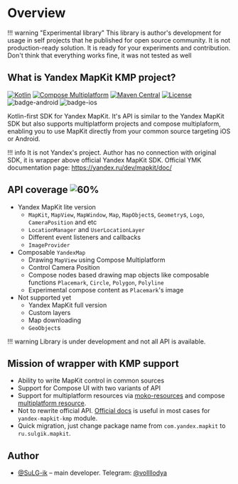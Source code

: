 # Overview

!!! warning "Experimental library"
    This library is author's development for usage in self projects that he published for open source 
    community. It is not production-ready solution. It is ready for your experiments and 
    contribution. Don't think that everything works fine, it was not tested as well

## What is Yandex MapKit KMP project?

[![Kotlin](https://img.shields.io/badge/kotlin-2.2.20-blue.svg?logo=kotlin)](http://kotlinlang.org)
[![Compose Multiplatform](https://img.shields.io/badge/Compose%20Multiplatform-v1.9.0-blue)](https://github.com/JetBrains/compose-multiplatform)
[![Maven Central](https://img.shields.io/maven-central/v/ru.sulgik.mapkit/yandex-mapkit-kmp?color=blue)](https://search.maven.org/artifact/ru.sulgik.mapkit/yandex-mapkit-kmp)
[![License](https://img.shields.io/badge/License-Apache/2.0-blue.svg)](https://github.com/SuLG-ik/yandex-mapkit-kmp/blob/main/LICENSE)
![badge-android](http://img.shields.io/badge/platform-android-6EDB8D.svg?style=flat&color=blue)
![badge-ios](http://img.shields.io/badge/platform-ios-CDCDCD.svg?style=flat&color=blue)

Kotlin-first SDK for Yandex MapKit. It's API is similar to the Yandex MapKit SDK but also supports
multiplatform projects and compose multiplaform, enabling you to use MapKit directly from your
common source targeting iOS or Android.

!!! info
    It is not Yandex's project. Author has no connection with original SDK, it is wrapper
    above official Yandex MapKit SDK. Official YMK documentation page: https://yandex.ru/dev/mapkit/doc/

## API coverage ![60%](https://img.shields.io/badge/-60%25-green?style=flat-square)

- Yandex MapKit lite version
    - `MapKit`, `MapView`, `MapWindow`, `Map`, `MapObject`s, `Geometry`s, `Logo`, `CameraPosition` and etc
    - `LocationManager` and `UserLocationLayer`
    - Different event listeners and callbacks
    - `ImageProvider`
- Composable `YandexMap`
    - Drawing `MapView` using Compose Multiplatform
    - Control Camera Position
    - Compose nodes based drawing map objects like composable functions `Placemark`, `Circle`, `Polygon`, `Polyline`
    - Experimental compose content as `Placemark`'s image
- Not supported yet
    - Yandex MapKit full version
    - Custom layers
    - Map downloading
    - `GeoObject`s

!!! warning
    Library is under development and not all API is available.

## Mission of wrapper with KMP support

- Ability to write MapKit control in common sources
- Support for Compose UI with two variants of API
- Support for multiplatform resources
  via [moko-resources](https://github.com/icerockdev/moko-resources) and
  compose [multiplatform resource](https://www.jetbrains.com/help/kotlin-multiplatform-dev/compose-images-resources.html).
- Not to rewrite official API. [Official docs](https://yandex.ru/dev/mapkit/doc/) is useful in most
  cases for `yandex-mapkit-kmp` module.
- Quick migration, just change package name from `com.yandex.mapkit` to `ru.sulgik.mapkit`.

## Author

- [@SuLG-ik](https://github.com/SuLG-ik) – main developer. Telegram: [@vollllodya](https://t.me/vollllodya)